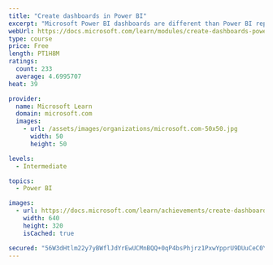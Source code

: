 ```yaml
---
title: "Create dashboards in Power BI"
excerpt: "Microsoft Power BI dashboards are different than Power BI reports. Dashboards allow report consumers to create a single artifact of directed data that is personalized just for them.  Dashboards can be comprised of pinned visuals that are taken from different reports. Where a Power BI report uses data from a single dataset, a Power BI dashboard can contain visuals from different datasets."
webUrl: https://docs.microsoft.com/learn/modules/create-dashboards-power-bi/
type: course
price: Free
length: PT1H8M
ratings:
  count: 233
  average: 4.6995707
heat: 39

provider:
  name: Microsoft Learn
  domain: microsoft.com
  images:
    - url: /assets/images/organizations/microsoft.com-50x50.jpg
      width: 50
      height: 50

levels:
  - Intermediate

topics:
  - Power BI

images:
  - url: https://docs.microsoft.com/learn/achievements/create-dashboards-power-bi-social.png
    width: 640
    height: 320
    isCached: true

secured: "56W3dHtlm22y7yBWflJdYrEwUCMnBQQ+0qP4bsPhjrz1PxwYpprU9DUuCeC0Ybde2DRVJANGXn648ukHQnk47c5OUoV77avpMa32gll6uffuSFZp93WVQZg1uhybqWhHJGlmNNXyeQK8iimNtjKpbkh88BOo6yxRrflEuvNhdf+E8LfNHWpxTF8ZladbsDR5Zzfug0eryPr+W5U3fyaZhQvJmKlbUEbP+8FGFcHDnV5HKgMiTGbDjd9TxORvljsB9vNlsSdOZEn7MqQRBbFz8ek3j54zh9LKSxytepVDsgyjAKXhXUIY0RuWQuwB8hP8wdu/QLEwgU6vkhApAou0Pb1LtuZHBJFvdOWeokUGSMGFVOq/z7dfHvHhTrBqTaynORRN60fZh5zoR5gZkP+gKS7hHBJxn04+M/QwKZnaWqk=;3XC7z2LAgszKE7gNgX8cHQ=="
---
```


